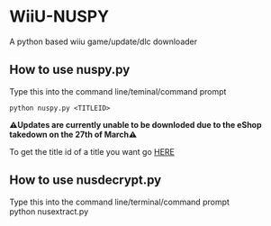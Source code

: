 # WiiU-NUSPY
A python based wiiu game/update/dlc downloader

## How to use nuspy.py

Type this into the command line/teminal/command prompt  

    python nuspy.py <TITLEID>
    
**⚠️Updates are currently unable to be downloded due to the eShop takedown on the 27th of March⚠️**  
  
To get the title id of a title you want go [HERE](https://thegamershollow.github.io/Wii-U-Title-Database/)

## How to use nusdecrypt.py

Type this into the command line/terminal/command prompt  
        python nusextract.py
